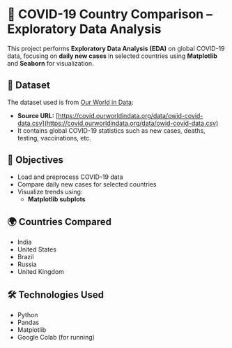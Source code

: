 # 🦠 COVID-19 Country Comparison – Exploratory Data Analysis

This project performs **Exploratory Data Analysis (EDA)** on global COVID-19 data, focusing on **daily new cases** in selected countries using **Matplotlib** and **Seaborn** for visualization.

## 📁 Dataset
The dataset used is from [Our World in Data](https://covid.ourworldindata.org/):
- **Source URL:** [https://covid.ourworldindata.org/data/owid-covid-data.csv](https://covid.ourworldindata.org/data/owid-covid-data.csv)
- It contains global COVID-19 statistics such as new cases, deaths, testing, vaccinations, etc.

## 📌 Objectives
- Load and preprocess COVID-19 data
- Compare daily new cases for selected countries
- Visualize trends using:
  - **Matplotlib subplots**

## 🌍 Countries Compared
- India  
- United States  
- Brazil  
- Russia  
- United Kingdom  

## 🛠️ Technologies Used
- Python
- Pandas
- Matplotlib
- Google Colab (for running)